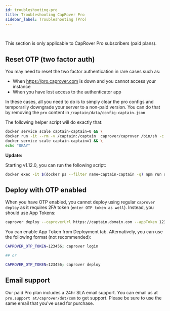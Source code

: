 ```yaml
---
id: troubleshooting-pro
title: Troubleshooting CapRover Pro
sidebar_label: Troubleshooting (Pro)
---
```


<br/>

This section is only applicable to CapRover Pro subscribers (paid plans).

## Reset OTP (two factor auth)

You may need to reset the two factor authentication in rare cases such as:

- When https://pro.caprover.com is down and you cannot access your instance
- When you have lost access to the authenticator app

In these cases, all you need to do is to simply clear the pro configs and temporarily downgrade your server to a non-paid version. You can do that by removing the `pro` content in `/captain/data/config-captain.json`

The following helper script will do exactly that:

```bash
docker service scale captain-captain=0 && \
docker run -it --rm -v /captain:/captain  caprover/caprover /bin/sh -c "wget https://raw.githubusercontent.com/caprover/caprover/master/dev-scripts/clear-pro-config.js ; node clear-pro-config.js ;" && \
docker service scale captain-captain=1 && \
echo "OKAY"

```


**Update:**

Starting v1.12.0, you can run the following script:
```bash
docker exec -it $(docker ps --filter name=captain-captain -q) npm run disable-otp
```


## Deploy with OTP enabled

When you have OTP enabled, you cannot deploy using regular `caprover deploy` as it requires 2FA token (`enter OTP token as well`). Instead, you should use App Tokens:
```bash
caprover deploy --caproverUrl https://captain.domain.com --appToken 123456123456123456 --appName my-app -b main
```

You can enable App Token from Deployment tab. Alternatively, you can use the following format (not recommended):

```bash
CAPROVER_OTP_TOKEN=123456; caprover login

## or

CAPROVER_OTP_TOKEN=123456; caprover deploy
```


## Email support

Our paid Pro plan includes a 24hr SLA email support. You can email us at `pro.support at/caprover/dot/com` to get support. Please be sure to use the same email that you've used for purchase.
